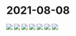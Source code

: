 # 2021-08-08

<image-container>
  <img preview="0" src="https://www.wangleant.com/turtle-images-thumbnail/IMG_20210808_135522.jpg"/>
</image-container>
<image-container>
  <img preview="0" src="https://www.wangleant.com/turtle-images-thumbnail/IMG_20210808_135648.jpg"/>
</image-container>
<image-container>
  <img preview="0" src="https://www.wangleant.com/turtle-images-thumbnail/IMG_20210808_135708.jpg"/>
</image-container>
<image-container>
  <img preview="0" src="https://www.wangleant.com/turtle-images-thumbnail/IMG_20210808_135756.jpg"/>
</image-container>
<image-container>
  <img preview="0" src="https://www.wangleant.com/turtle-images-thumbnail/IMG_20210808_135847.jpg"/>
</image-container>
<image-container>
  <img preview="0" src="https://www.wangleant.com/turtle-images-thumbnail/IMG_20210808_140015.jpg"/>
</image-container>
<image-container>
  <img preview="0" src="https://www.wangleant.com/turtle-images-thumbnail/IMG_20210808_142234.jpg"/>
</image-container>